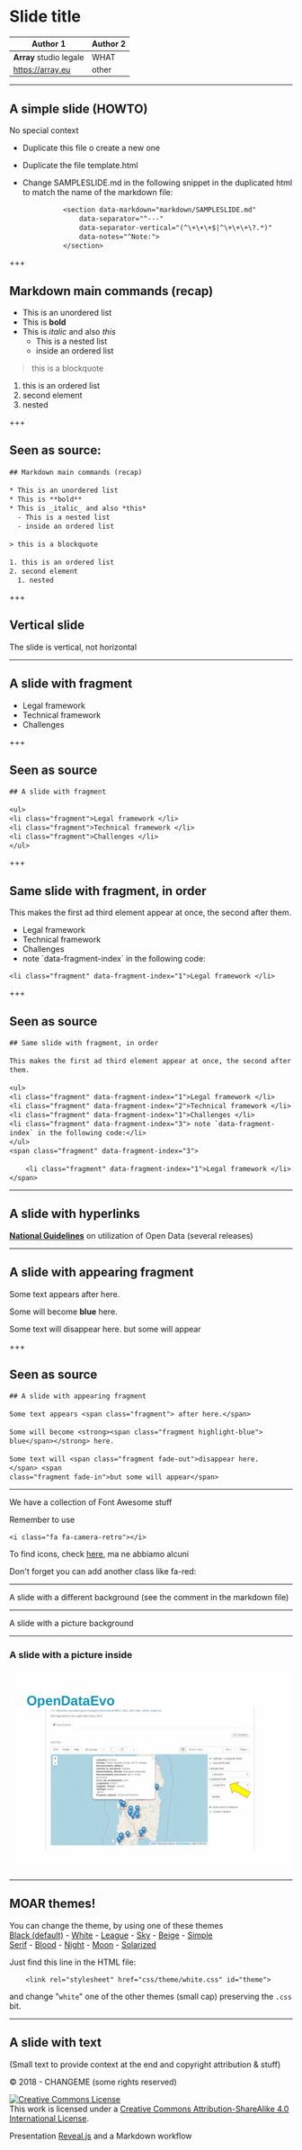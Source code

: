 # Slide title
  <!-- .slide: data-background-image="markdown/assets/projects.png" data-background-size="50%" data-background-color=" " data-background-position="top 20px right 5%" data-max-width="200px"-->

Author 1   |  Author 2
--|--
**Array** studio legale  |  WHAT
  https://array.eu   |  other

<!-- Remove the comment to remove the sample second logo  
Change the logo to adapt the slide -->

---

## A simple slide (HOWTO)

No special context

- Duplicate this file o create a new one
- Duplicate the file template.html
- Change SAMPLESLIDE.md in the following snippet in the duplicated html to match the name of the markdown file:


				<section data-markdown="markdown/SAMPLESLIDE.md"
					data-separator="^---"
					data-separator-vertical="(^\+\+\+$|^\+\+\+\?.*)"
					data-notes="^Note:">
				</section>

+++

## Markdown main commands (recap)        

* This is an unordered list
* This is **bold**
* This is _italic_ and also *this*
  - This is a nested list
  - inside an ordered list

> this is a blockquote

1. this is an ordered list
2. second element
  1. nested

+++
## Seen as source:
    ## Markdown main commands (recap)        

    * This is an unordered list
    * This is **bold**
    * This is _italic_ and also *this*
      - This is a nested list
      - inside an ordered list

    > this is a blockquote

    1. this is an ordered list
    2. second element
      1. nested


+++

## Vertical slide

The slide is vertical, not horizontal

---

## A slide with fragment

<ul>
<li class="fragment">Legal framework </li>
<li class="fragment">Technical framework </li>
<li class="fragment">Challenges </li>
</ul>

+++

## Seen as source

    ## A slide with fragment

    <ul>
    <li class="fragment">Legal framework </li>
    <li class="fragment">Technical framework </li>
    <li class="fragment">Challenges </li>
    </ul>


+++

## Same slide with fragment, in order

This makes the first ad third element appear at once, the second after them.

<ul>
<li class="fragment" data-fragment-index="1">Legal framework </li>
<li class="fragment" data-fragment-index="2">Technical framework </li>
<li class="fragment" data-fragment-index="1">Challenges </li>
<li class="fragment" data-fragment-index="3"> note `data-fragment-index` in the following code:</li>
</ul>
<span class="fragment" data-fragment-index="3">

    <li class="fragment" data-fragment-index="1">Legal framework </li>
</span>

+++

## Seen as source

    ## Same slide with fragment, in order

    This makes the first ad third element appear at once, the second after them.

    <ul>
    <li class="fragment" data-fragment-index="1">Legal framework </li>
    <li class="fragment" data-fragment-index="2">Technical framework </li>
    <li class="fragment" data-fragment-index="1">Challenges </li>
    <li class="fragment" data-fragment-index="3"> note `data-fragment-index` in the following code:</li>
    </ul>
    <span class="fragment" data-fragment-index="3">

        <li class="fragment" data-fragment-index="1">Legal framework </li>
    </span>


---

## A slide with hyperlinks

[**National Guidelines**](http://lg-patrimonio-pubblico.readthedocs.io/it/latest/index.html) on utilization of Open Data (several releases)

---

## A slide with appearing fragment

Some text appears <span class="fragment"> after here.</span>

Some will become <strong><span class="fragment highlight-blue ">blue</span></strong> here.

Some text will <span class="fragment fade-out">disappear here.</span> <span class="fragment fade-in">but some will appear</span>

+++

## Seen as source

    ## A slide with appearing fragment

    Some text appears <span class="fragment"> after here.</span>

    Some will become <strong><span class="fragment highlight-blue">
    blue</span></strong> here.

    Some text will <span class="fragment fade-out">disappear here.
    </span> <span
    class="fragment fade-in">but some will appear</span>

---
We have a collection of Font Awesome stuff

<i class="fa fa-camera-retro"></i> Remember to use

    <i class="fa fa-camera-retro"></i>

To find icons, check [here](https://fontawesome.com/icons?d=gallery), ma ne abbiamo alcuni

<i class="fa fa-trademark"></i> <i class="fa fa-copyright"></i> <i class="fa fa-registered"></i> <i class="fa fa-arrow-right"></i>

Don't forget you can add another class like fa-red: <i class="fa fa-camera-retro fa-red"></i> <i class="fa fa-arrow-up fa-green"></i> <i class="fa fa-bath fa-green"></i>


---
<!-- .slide: data-background-size="200px" data-background-color="#dddddd" data-background-position="top 20px left 20px" -->



A slide with a different background (see the comment in the markdown file)

---
<!-- .slide:  data-background-image="markdown/assets/OpenRAS_presentazione23marzo2018_ginesu4.gif"  -->

<p class="fragment">
A slide with a picture background
</p>

---

### A slide with a picture inside



<img class="center-img" src="markdown/assets/OpenRAS_presentazione23marzo2018_ginesu4.gif" />



---

## MOAR themes!

<p>
  You can change the theme, by using one of these themes <br>
  <!-- Hacks to swap themes after the page has loaded. Not flexible and only intended for the reveal.js demo deck. -->
  <a href="#" onclick="document.getElementById('theme').setAttribute('href','css/theme/black.css'); return false;">Black (default)</a> -
  <a href="#" onclick="document.getElementById('theme').setAttribute('href','css/theme/white.css'); return false;">White</a> -
  <a href="#" onclick="document.getElementById('theme').setAttribute('href','css/theme/league.css'); return false;">League</a> -
  <a href="#" onclick="document.getElementById('theme').setAttribute('href','css/theme/sky.css'); return false;">Sky</a> -
  <a href="#" onclick="document.getElementById('theme').setAttribute('href','css/theme/beige.css'); return false;">Beige</a> -
  <a href="#" onclick="document.getElementById('theme').setAttribute('href','css/theme/simple.css'); return false;">Simple</a> <br>
  <a href="#" onclick="document.getElementById('theme').setAttribute('href','css/theme/serif.css'); return false;">Serif</a> -
  <a href="#" onclick="document.getElementById('theme').setAttribute('href','css/theme/blood.css'); return false;">Blood</a> -
  <a href="#" onclick="document.getElementById('theme').setAttribute('href','css/theme/night.css'); return false;">Night</a> -
  <a href="#" onclick="document.getElementById('theme').setAttribute('href','css/theme/moon.css'); return false;">Moon</a> -
  <a href="#" onclick="document.getElementById('theme').setAttribute('href','css/theme/solarized.css'); return false;">Solarized</a>
</p>

Just find this line in the HTML file:

		<link rel="stylesheet" href="css/theme/white.css" id="theme">

and change "`white`" one of the other themes (small cap) preserving the `.css` bit.

---



## A slide with text

(Small text to provide context at the end and copyright attribution & stuff)


<div class="bottom">
<p>© 2018 - CHANGEME (some rights reserved) </p>

<p><a rel="license" href="http://creativecommons.org/licenses/by-sa/4.0/"><img alt="Creative Commons License" style="border-width:0" src="https://i.creativecommons.org/l/by-sa/4.0/88x31.png" /></a><br />This work is licensed under a <a rel="license" href="http://creativecommons.org/licenses/by-sa/4.0/">Creative Commons Attribution-ShareAlike 4.0 International License</a>.  
</p>

Presentation [Reveal.js][81aa3153] and a Markdown workflow

</div>

  [81aa3153]: https://revealjs.com/ "Reveal"
